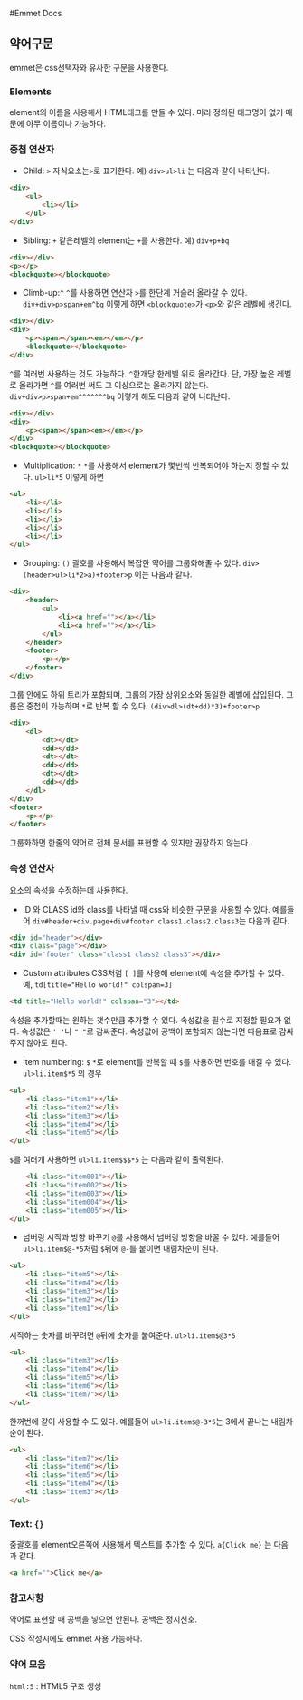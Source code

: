 #Emmet Docs

## 약어구문
emmet은 css선택자와 유사한 구문을 사용한다.

### Elements
element의 이름을 사용해서 HTML태그를 만들 수 있다. 미리 정의된 태그명이 없기 때문에 아무 이름이나 가능하다. 

### 중첩 연산자

* Child: `>`
자식요소는`>`로 표기한다.
예) 
`div>ul>li` 는 다음과 같이 나타난다.
```HTML
<div>
	<ul>
		<li></li>
	</ul>
</div>
```		

* Sibling: `+`
같은레벨의 element는 `+`를 사용한다.
예)
`div+p+bq`
```HTML
<div></div>
<p></p>
<blockquote></blockquote>
```

* Climb-up:`^`
`^`를 사용하면 연산자 `>`를 한단계 거슬러 올라갈 수 있다. 
`div+div>p>span+em^bq`
이렇게 하면 `<blockquote>`가 `<p>`와 같은 레벨에 생긴다.

```HTML
<div></div>
<div>
    <p><span></span><em></em></p>
    <blockquote></blockquote>
</div>
```

 `^`를 여러번 사용하는 것도 가능하다.  `^`한개당 한레벨 위로 올라간다. 단, 가장 높은 레벨로 올라가면 `^`를 여러번 써도 그 이상으로는 올라가지 않는다. 
`div+div>p>span+em^^^^^^^bq` 이렇게 해도 다음과 같이 나타난다.
```HTML
<div></div>
<div>
    <p><span></span><em></em></p>
</div>
<blockquote></blockquote>
```

* Multiplication: `*`
`*`를 사용해서 element가 몇번씩 반복되어야 하는지 정할 수 있다.
`ul>li*5` 이렇게 하면
```HTML
<ul>
    <li></li>
    <li></li>
    <li></li>
    <li></li>
    <li></li>
</ul>
```

* Grouping: `()`
괄호를 사용해서 복잡한 약어를 그룹화해줄 수 있다. 
`div>(header>ul>li*2>a)+footer>p` 이는 다음과 같다.
```HTML
<div>
    <header>
        <ul>
            <li><a href=""></a></li>
            <li><a href=""></a></li>
        </ul>
    </header>
    <footer>
        <p></p>
    </footer>
</div>
```
그룹 안에도 하위 트리가 포함되며, 그룹의 가장 상위요소와 동일한 레벨에 삽입된다.
그룹은 중첩이 가능하며 `*`로 반복 할 수 있다.
`(div>dl>(dt+dd)*3)+footer>p`
```HTML
<div>
    <dl>
        <dt></dt>
        <dd></dd>
        <dt></dt>
        <dd></dd>
        <dt></dt>
        <dd></dd>
    </dl>
</div>
<footer>
    <p></p>
</footer>
```
그룹화하면 한줄의 약어로 전체 문서를 표현할 수 있지만 권장하지 않는다.


### 속성 연산자
요소의 속성을 수정하는데 사용한다. 

* ID 와 CLASS
id와 class를 나타낼 때 css와 비슷한 구문을 사용할 수 있다.
예를들어 
`div#header+div.page+div#footer.class1.class2.class3`는 다음과 같다.
```HTML
<div id="header"></div>
<div class="page"></div>
<div id="footer" class="class1 class2 class3"></div>
```

* Custom attributes
CSS처럼 `[ ]`를 사용해 element에 속성을 추가할 수 있다.
예, `td[title="Hello world!" colspan=3]`

```HTML
<td title="Hello world!" colspan="3"></td>
```

속성을 추가할때는 원하는 갯수만큼 추가할 수 있다. 
속성값을 필수로 지정할 필요가 없다.
속성값은 `' '`나 `" "`로 감싸준다. 
속성값에 공백이 포함되지 않는다면 따옴표로 감싸주지 않아도 된다. 
	 

* Item numbering: `$`
`*`로 element를 반복할 때 `$`를 사용하면 번호를 매길 수 있다. 
`ul>li.item$*5` 의 경우
```HTML
<ul>
    <li class="item1"></li>
    <li class="item2"></li>
    <li class="item3"></li>
    <li class="item4"></li>
    <li class="item5"></li>
</ul>
```

`$`를 여러개 사용하면 
`ul>li.item$$$*5` 는 다음과 같이 출력된다.
```HTML
    <li class="item001"></li>
    <li class="item002"></li>
    <li class="item003"></li>
    <li class="item004"></li>
    <li class="item005"></li>
</ul>
```

* 넘버링 시작과 방향 바꾸기
`@`를 사용해서 넘버링 방향을 바꿀 수 있다.
예를들어
`ul>li.item$@-*5`처럼 `$`뒤에 `@-`를 붙이면 내림차순이 된다.
```HTML
<ul>
    <li class="item5"></li>
    <li class="item4"></li>
    <li class="item3"></li>
    <li class="item2"></li>
    <li class="item1"></li>
</ul>
```

시작하는 숫자를 바꾸려면 `@`뒤에 숫자를 붙여준다.
`ul>li.item$@3*5`
```HTML
<ul>
    <li class="item3"></li>
    <li class="item4"></li>
    <li class="item5"></li>
    <li class="item6"></li>
    <li class="item7"></li>
</ul>
```

한꺼번에 같이 사용할 수 도 있다.
예를들어
`ul>li.item$@-3*5`는 3에서 끝나는 내림차순이 된다.
```HTML
<ul>
    <li class="item7"></li>
    <li class="item6"></li>
    <li class="item5"></li>
    <li class="item4"></li>
    <li class="item3"></li>
</ul>
```

### Text: `{}`
중괄호를 element오른쪽에 사용해서 텍스트를 추가할 수 있다.
`a{Click me}` 는 다음과 같다.
```HTML
<a href="">Click me</a>
```

### 참고사항
약어로 표현할 때 공백을 넣으면 안된다. 공백은 정지신호. 

CSS 작성시에도 emmet 사용 가능하다. 

### 약어 모음
`html:5` : HTML5 구조 생성



